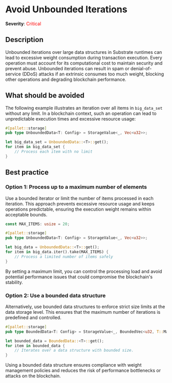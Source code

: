 # Avoid Unbounded Iterations

**Severity**: <span style="color:red;">Critical</span>

## Description

Unbounded iterations over large data structures in Substrate runtimes can lead to excessive weight consumption during transaction execution. Every operation must account for its computational cost to maintain security and prevent abuse. Unbounded iterations can result in spam or denial-of-service (DDoS) attacks if an extrinsic consumes too much weight, blocking other operations and degrading blockchain performance.

## What should be avoided

The following example illustrates an iteration over all items in `big_data_set` without any limit. In a blockchain context, such an operation can lead to unpredictable execution times and excessive resource usage:

```rust
#[pallet::storage]
pub type UnboundedData<T: Config> = StorageValue<_, Vec<u32>>;

let big_data_set = UnboundedData::<T>::get();
for item in big_data_set {
    // Process each item with no limit
}
```

## Best practice

### Option 1: Process up to a maximum number of elements

Use a bounded iterator or limit the number of items processed in each iteration. This approach prevents excessive resource usage and keeps operations predictable, ensuring the execution weight remains within acceptable bounds.

```rust
const MAX_ITEMS: usize = 20;

#[pallet::storage]
pub type UnboundedData<T: Config> = StorageValue<_, Vec<u32>>;

let big_data = UnboundedData::<T>::get();
for item in big_data.iter().take(MAX_ITEMS) {
    // Process a limited number of items safely
}
```

By setting a maximum limit, you can control the processing load and avoid potential performance issues that could compromise the blockchain's stability.

### Option 2: Use a bounded data structure

Alternatively, use bounded data structures to enforce strict size limits at the data storage level. This ensures that the maximum number of iterations is predefined and controlled.

```rust
#[pallet::storage]
pub type BoundedData<T: Config> = StorageValue<_, BoundedVec<u32, T::MaxEntries>>;

let bounded_data = BoundedData::<T>::get();
for item in bounded_data {
    // Iterates over a data structure with bounded size.
}
```

Using a bounded data structure ensures compliance with weight management policies and reduces the risk of performance bottlenecks or attacks on the blockchain.
